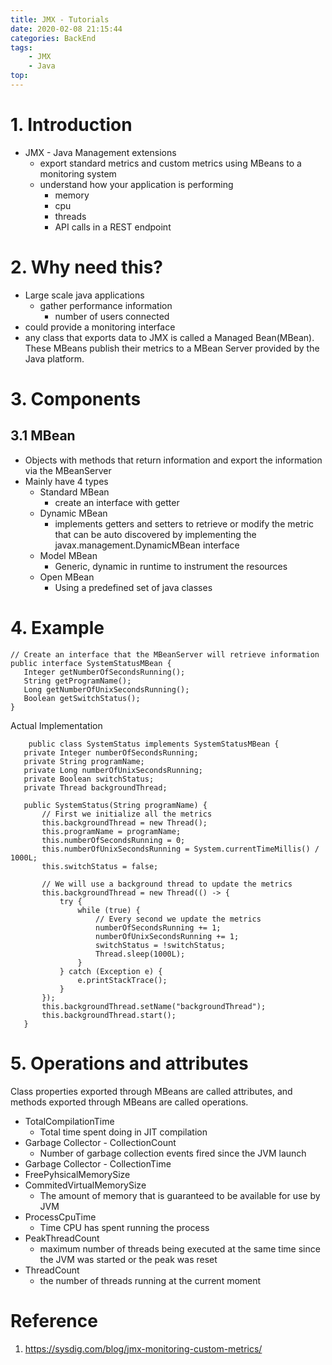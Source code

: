 ```yaml
---
title: JMX - Tutorials
date: 2020-02-08 21:15:44
categories: BackEnd
tags:
    - JMX
    - Java
top:
---
```

# 1. Introduction 

+ JMX - Java Management extensions
    + export standard metrics and custom metrics using MBeans to a monitoring system 
    + understand how your application is performing 
        + memory 
        + cpu
        + threads 
        + API calls in a REST endpoint

# 2. Why need this? 

+ Large scale java applications 
    + gather performance information 
        + number of users connected 
+ could provide a monitoring interface 
+ any class that exports data to JMX is called a Managed Bean(MBean). These MBeans publish their metrics to a MBean Server provided by the Java platform. 

# 3. Components 

## 3.1 MBean 

+ Objects with methods that return information and export the information via the MBeanServer
+ Mainly have 4 types 
    + Standard MBean 
        + create an interface with getter  
    + Dynamic MBean 
        + implements getters and setters to retrieve or modify the metric that can be auto discovered by implementing the javax.management.DynamicMBean interface 
    + Model MBean
        + Generic, dynamic in runtime to instrument the resources  
    + Open MBean
        + Using a predefined set of java classes

# 4. Example 

    // Create an interface that the MBeanServer will retrieve information 
    public interface SystemStatusMBean {
       Integer getNumberOfSecondsRunning();
       String getProgramName();
       Long getNumberOfUnixSecondsRunning();
       Boolean getSwitchStatus();
    }
    
Actual Implementation 

        public class SystemStatus implements SystemStatusMBean {
       private Integer numberOfSecondsRunning;
       private String programName;
       private Long numberOfUnixSecondsRunning;
       private Boolean switchStatus;
       private Thread backgroundThread;
    
       public SystemStatus(String programName) {
           // First we initialize all the metrics
           this.backgroundThread = new Thread();
           this.programName = programName;
           this.numberOfSecondsRunning = 0;
           this.numberOfUnixSecondsRunning = System.currentTimeMillis() / 1000L;
           this.switchStatus = false;
    
           // We will use a background thread to update the metrics
           this.backgroundThread = new Thread(() -> {
               try {
                   while (true) {
                       // Every second we update the metrics
                       numberOfSecondsRunning += 1;
                       numberOfUnixSecondsRunning += 1;
                       switchStatus = !switchStatus;
                       Thread.sleep(1000L);
                   }
               } catch (Exception e) {
                   e.printStackTrace();
               }
           });
           this.backgroundThread.setName("backgroundThread");
           this.backgroundThread.start();
       }
       
# 5. Operations and attributes  

Class properties exported through MBeans are called attributes, and methods exported through MBeans are called operations.

+ TotalCompilationTime 
    + Total time spent doing in JIT compilation  
+ Garbage Collector - CollectionCount 
    + Number of garbage collection events fired since the JVM launch
+ Garbage Collector - CollectionTime 
+ FreePyhsicalMemorySize 
+ CommitedVirtualMemorySize
    + The amount of memory that is guaranteed to be available for use by JVM  
+ ProcessCpuTime 
    + Time CPU has spent running the process  
+ PeakThreadCount 
    + maximum number of threads being executed at the same time since the JVM was started or the peak was reset  
+ ThreadCount 
    + the number of threads running at the current moment 

# Reference 
1. https://sysdig.com/blog/jmx-monitoring-custom-metrics/